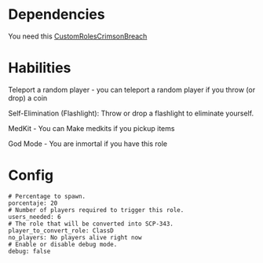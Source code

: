 # Dependencies

You need this [CustomRolesCrimsonBreach](https://github.com/Crimson-Breach/CustomRoles/releases)

# Habilities

Teleport a random player - you can teleport a random player if you throw (or drop) a coin

Self-Elimination (Flashlight): Throw or drop a flashlight to eliminate yourself.

MedKit - You can Make medkits if you pickup items

God Mode - You are inmortal if you have this role

# Config

```YML
# Percentage to spawn.
porcentaje: 20
# Number of players required to trigger this role.
users_needed: 6
# The role that will be converted into SCP-343.
player_to_convert_role: ClassD
no_players: No players alive right now
# Enable or disable debug mode.
debug: false
```
